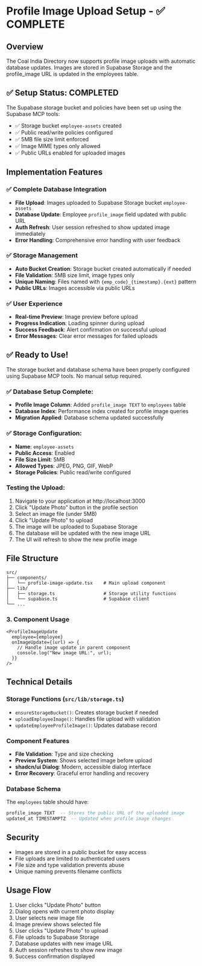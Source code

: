 # Profile Image Upload Setup - ✅ COMPLETE

## Overview

The Coal India Directory now supports profile image uploads with automatic database updates. Images are stored in Supabase Storage and the profile_image URL is updated in the employees table.

## ✅ Setup Status: COMPLETED

The Supabase storage bucket and policies have been set up using the Supabase MCP tools:

- ✅ Storage bucket `employee-assets` created
- ✅ Public read/write policies configured
- ✅ 5MB file size limit enforced
- ✅ Image MIME types only allowed
- ✅ Public URLs enabled for uploaded images

## Implementation Features

### ✅ **Complete Database Integration**

- **File Upload**: Images uploaded to Supabase Storage bucket `employee-assets`
- **Database Update**: Employee `profile_image` field updated with public URL
- **Auth Refresh**: User session refreshed to show updated image immediately
- **Error Handling**: Comprehensive error handling with user feedback

### ✅ **Storage Management**

- **Auto Bucket Creation**: Storage bucket created automatically if needed
- **File Validation**: 5MB size limit, image types only
- **Unique Naming**: Files named with `{emp_code}_{timestamp}.{ext}` pattern
- **Public URLs**: Images accessible via public URLs

### ✅ **User Experience**

- **Real-time Preview**: Image preview before upload
- **Progress Indication**: Loading spinner during upload
- **Success Feedback**: Alert confirmation on successful upload
- **Error Messages**: Clear error messages for failed uploads

## ✅ Ready to Use!

The storage bucket and database schema have been properly configured using Supabase MCP tools. No manual setup required.

### ✅ Database Setup Complete:

- **Profile Image Column**: Added `profile_image TEXT` to `employees` table
- **Database Index**: Performance index created for profile image queries
- **Migration Applied**: Database schema updated successfully

### ✅ Storage Configuration:

- **Name**: `employee-assets`
- **Public Access**: Enabled
- **File Size Limit**: 5MB
- **Allowed Types**: JPEG, PNG, GIF, WebP
- **Storage Policies**: Public read/write configured

### Testing the Upload:

1. Navigate to your application at http://localhost:3000
2. Click "Update Photo" button in the profile section
3. Select an image file (under 5MB)
4. Click "Update Photo" to upload
5. The image will be uploaded to Supabase Storage
6. The database will be updated with the new image URL
7. The UI will refresh to show the new profile image

## File Structure

```
src/
├── components/
│   └── profile-image-update.tsx    # Main upload component
├── lib/
│   ├── storage.ts                  # Storage utility functions
│   └── supabase.ts                 # Supabase client
└── ...
```

### 3. Component Usage

```tsx
<ProfileImageUpdate
  employee={employee}
  onImageUpdate={(url) => {
    // Handle image update in parent component
    console.log("New image URL:", url);
  }}
/>
```

## Technical Details

### Storage Functions (`src/lib/storage.ts`)

- `ensureStorageBucket()`: Creates storage bucket if needed
- `uploadEmployeeImage()`: Handles file upload with validation
- `updateEmployeeProfileImage()`: Updates database record

### Component Features

- **File Validation**: Type and size checking
- **Preview System**: Shows selected image before upload
- **shadcn/ui Dialog**: Modern, accessible dialog interface
- **Error Recovery**: Graceful error handling and recovery

### Database Schema

The `employees` table should have:

```sql
profile_image TEXT  -- Stores the public URL of the uploaded image
updated_at TIMESTAMPTZ  -- Updated when profile image changes
```

## Security

- Images are stored in a public bucket for easy access
- File uploads are limited to authenticated users
- File size and type validation prevents abuse
- Unique naming prevents filename conflicts

## Usage Flow

1. User clicks "Update Photo" button
2. Dialog opens with current photo display
3. User selects new image file
4. Image preview shows selected file
5. User clicks "Update Photo" to upload
6. File uploads to Supabase Storage
7. Database updates with new image URL
8. Auth session refreshes to show new image
9. Success confirmation displayed
